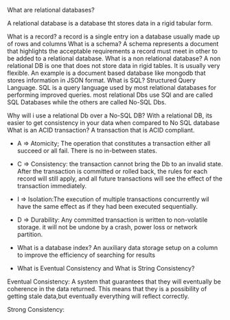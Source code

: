 What are relational databases?

A relational database is a database tht stores data in a rigid tabular form.

What is a record?
a record is a single entry ion a database usually made up of rows and columns
What is a schema?
A schema represents a document that highlights the acceptable requirements a record must meet in other to be added to a relational database.
What is a non relational database?
A non relational DB is one that does not store data in rigid tables. It is usually very flexible. An example is a document based database like mongodb that stores information in JSON format.
What is SQL?
Structured Query Language. SQL is a query language used by most relational databases for performing improved queries. most relational Dbs use SQl and are called SQL Databases while the others are called No-SQL Dbs.

Why will i use a relational Db over a No-SQL DB?
With a relational DB, its easier to get consistency in your data when compared to No SQL database
What is an ACID transaction?
A transaction that is ACID compliant.
- A => Atomicity; The operation that constitutes a transaction either all succeed or all fail. There is no in-between states.
- C => Consistency: the transaction cannot bring the Db to an invalid state. After the transaction is committed or rolled back, the rules for each record will still apply, and all future transactions will see the effect of the transaction immediately.
- I => Isolation:The execution of multiple transactions concurrently wil have the same effect as if they had been executed sequentially.
- D => Durability: Any committed transaction is written to non-volatile storage. it will not be undone by a crash, power loss or network partition.

- What is a database index?
An auxiliary data storage setup on a column to improve the efficiency of searching for results

- What is Eventual Consistency and What is String Consistency?

Eventual Consistency: A system that guarantees that they will eventually be coherence in the data returned. This means that they is a possibility of getting stale data,but eventually everything will reflect correctly.

Strong Consistency: 